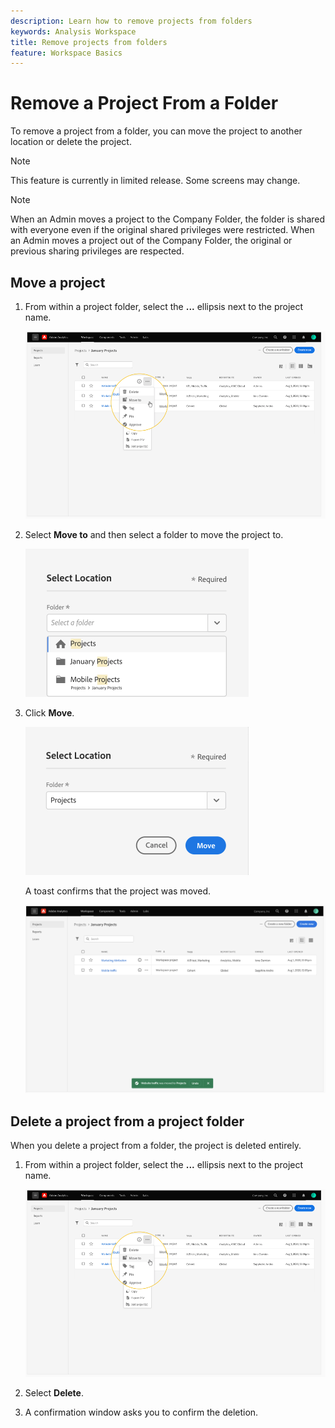 ```yaml
---
description: Learn how to remove projects from folders
keywords: Analysis Workspace
title: Remove projects from folders
feature: Workspace Basics
---
```


# Remove a Project From a Folder

To remove a project from a folder, you can move the project to another location or delete the project.

>[!NOTE]
>
>This feature is currently in limited release. Some screens may change.

>[!NOTE]
>
>When an Admin moves a project to the Company Folder, the folder is shared with everyone even if the original shared privileges were restricted. When an Admin moves a project out of the Company Folder, the original or previous sharing privileges are respected.

## Move a project

1.  From within a project folder, select the **...** ellipsis next to the project name.

    ![](/help/analyze/analysis-workspace/build-workspace-project/assets/move1.png)

1.  Select **Move to** and then select a folder to move the project to.

    ![](/help/analyze/analysis-workspace/build-workspace-project/assets/move-select-location.png)

1.  Click **Move**.

    ![](/help/analyze/analysis-workspace/build-workspace-project/assets/move-click-move.png)

    A toast confirms that the project was moved.

    ![](/help/analyze/analysis-workspace/build-workspace-project/assets/move-project-moved.png)

## Delete a project from a project folder

When you delete a project from a folder, the project is deleted entirely.

1.  From within a project folder, select the **...** ellipsis next to the project name.

    ![](/help/analyze/analysis-workspace/build-workspace-project/assets/move1.png)

1.  Select **Delete**.

1.  A confirmation window asks you to confirm the deletion.
